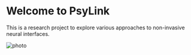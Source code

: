 # Welcome to PsyLink

This is a research project to explore various approaches to non-invasive neural interfaces.

![photo](https://hut.pm/data/psy/-hardware.jpg)
